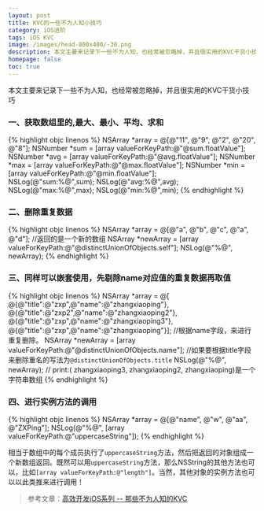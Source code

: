 ```yaml
---
layout: post
title: KVC的一些不为人知小技巧
category: iOS进阶
tags: iOS KVC
image: /images/head-800x400/-30.png
description: 本文主要来记录下一些不为人知，也经常被忽略掉，并且很实用的KVC干货小技巧
homepage: false
toc: true
---
```


本文主要来记录下一些不为人知，也经常被忽略掉，并且很实用的KVC干货小技巧

### 一、获取数组里的,最大、最小、平均、求和

{% highlight objc linenos %}
NSArray *array = @[@"11", @"9", @"2", @"20", @"8"]; 
NSNumber *sum = [array valueForKeyPath:@"@sum.floatValue"]; 
NSNumber *avg = [array valueForKeyPath:@"@avg.floatValue"]; 
NSNumber *max = [array valueForKeyPath:@"@max.floatValue"]; 
NSNumber *min = [array valueForKeyPath:@"@min.floatValue"];  
NSLog(@"sum:%@",sum); 
NSLog(@"avg:%@",avg);
NSLog(@"max:%@",max); 
NSLog(@"min:%@",min);
{% endhighlight %}

### 二、删除重复数据

{% highlight objc linenos %}
NSArray *array = @[@"a", @"b", @"c", @"a", @"d"]; //返回的是一个新的数组
NSArray *newArray = [array valueForKeyPath:@"@distinctUnionOfObjects.self"]; 
NSLog(@"%@", newArray);
{% endhighlight %}

### 三、同样可以嵌套使用，先剔除name对应值的重复数据再取值
{% highlight objc linenos %}
NSArray *array = @[ @{@"title":@"zxp",@"name":@"zhangxiaoping"}, @{@"title":@"zxp2",@"name":@"zhangxiaoping2"}, @{@"title":@"zxp",@"name":@"zhangxiaoping3"}, @{@"title":@"zxp",@"name":@"zhangxiaoping"}];
//根据name字段，来进行重复删除。
NSArray *newArray = [array valueForKeyPath:@"@distinctUnionOfObjects.name"];
//如果要根据title字段来删除重名的写法为`@distinctUnionOfObjects.title` 
NSLog(@"%@", newArray);
// print:( zhangxiaoping3, zhangxiaoping2, zhangxiaoping)是一个字符串数组
{% endhighlight %}

### 四、进行实例方法的调用

{% highlight objc linenos %}
NSArray *array = @[@"name", @"w", @"aa", @"ZXPing"]; 
NSLog(@"%@", [array valueForKeyPath:@"uppercaseString"]);
{% endhighlight %}

相当于数组中的每个成员执行了`uppercaseString`方法，然后把返回的对象组成一个新数组返回。既然可以用`uppercaseString`方法，那么NSString的其他方法也可以，比如`[array valueForKeyPath:@"length"]`。当然，其他对象的实例方法也可以以此类推来进行调用！

> 参考文章：[高效开发iOS系列 -- 那些不为人知的KVC](http://www.jianshu.com/p/a6a0abac1c4a)

















